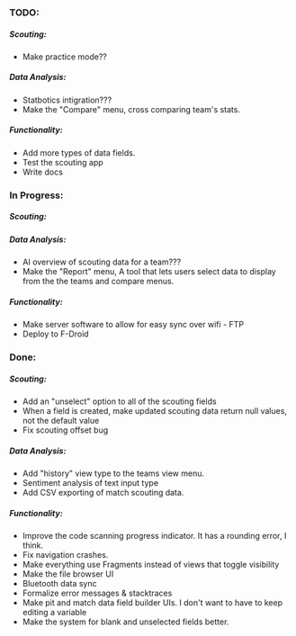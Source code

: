### TODO:
##### Scouting:
- Make practice mode??
##### Data Analysis:
- Statbotics intigration???
- Make the "Compare" menu, cross comparing team's stats.
##### Functionality:
- Add more types of data fields.
- Test the scouting app
- Write docs

### In Progress:
##### Scouting:
##### Data Analysis:
- AI overview of scouting data for a team???
- Make the "Report" menu, A tool that lets users select data to display from the the teams and compare menus.
##### Functionality:
- Make server software to allow for easy sync over wifi - FTP
- Deploy to F-Droid

### Done:
##### Scouting:
- Add an "unselect" option to all of the scouting fields
- When a field is created, make updated scouting data return null values, not the default value
- Fix scouting offset bug
##### Data Analysis:
- Add "history" view type to the teams view menu.
- Sentiment analysis of text input type
- Add CSV exporting of match scouting data.
##### Functionality:
- Improve the code scanning progress indicator. It has a rounding error, I think.
- Fix navigation crashes.
- Make everything use Fragments instead of views that toggle visibility
- Make the file browser UI
- Bluetooth data sync
- Formalize error messages & stacktraces
- Make pit and match data field builder UIs. I don't want to have to keep editing a variable
- Make the system for blank and unselected fields better.
